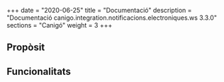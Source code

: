 +++
date        = "2020-06-25"
title       = "Documentació"
description = "Documentació canigo.integration.notificacions.electroniques.ws 3.3.0"
sections    = "Canigó"
weight      = 3
+++

## Propòsit



## Funcionalitats

